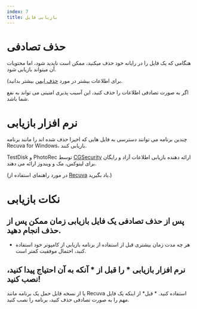 ```yaml
---
index: 7
title: بازیابی فایل
---
```

# حذف تصادفی

هنگامی که یک فایل را در رایانه خود حذف میکنید، ممکن است ناپدید شود، اما محتویات آن میتواند بازیابی شود.

(برای اطلاعات بیشتر در مورد [حذف ایمن](umbrella://information/safely-deleting) بیشتر بدانید.

اگر به صورت تصادفی اطلاعات را حذف کنید، این آسیب پذیری امنیتی می تواند به نفع شما باشد.

# نرم افزار بازیابی

چندین برنامه می توانند دسترسی به فایل هایی که اخیرا حذف شده اند را مانند برنامه Recuva for Windows، بازیابی کنند.

TestDisk و PhotoRec توسط [CGSecurity](www.cgsecurity.org/) ارائه دهنده بازیابی اطلاعات آزاد و رایگان برای لینوکس، مک و ویندوز ارائه می دهند.

(در مورد راهنمای استفاده از [Recuva](umbrella://tools/files/s_recuva.md) یاد بگیرید.)

# نکات بازیابی

## پس از حذف تصادفی یک فایل بازیابی زمان ممکن پس از حذف انجام دهید.

*   هر چه مدت زمان بیشتری قبل از استفاده از برنامه بازیابی از کامپوتر خود استفاده کنید، احتمال موفقیت کمتر است.

## نرم افزار بازیابی * را قبل از * آنکه به آن احتیاج پیدا کنید، نصب کنید!

یا از نسخه قابل حمل یک برنامه مانند Recuva استفاده کنید. * قبل* از اینکه یک فایل مهم را به صورت تصادفی حذف کنید، برنامه را نصب کنید.